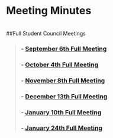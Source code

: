 <br />

# Meeting Minutes 
<br/>
##Full Student Council Meetings
<blockquote>




<h3>- <a href="./meetingMinutes/17.09.06FullStudentCouncilMeetingMinutes.pdf" target="_blank">September 6th Full Meeting</a></li></h3>
<h3>- <a href="./meetingMinutes/17.10.04FullStudentCouncilMeetingMinutes.pdf" target="_blank">October 4th Full Meeting</a></li></h3>
<h3>- <a href="./meetingMinutes/17.11.08FullStudentCouncilMeetingMinutes.pdf" target="_blank">November 8th Full Meeting</a></li></h3>
<h3>- <a href="./meetingMinutes/17.12.13FullStudentCouncilMeetingMinutes.pdf" target="_blank">December 13th Full Meeting</a></li></h3>
<h3>- <a href="./meetingMinutes/18.01.10FullStudentCouncilMeetingMinutes.pdf" target="_blank">January 10th Full Meeting</a></li></h3>
<h3>- <a href="./meetingMinutes/18.01.24FullStudentCouncilMeetingMinutes.pdf" target="_blank">January 24th Full Meeting</a></li></h3>
<!--

<h3>- <a href="./meetingMinutes/17.03.08FullStudentCouncilMeetingMinutes.docx.pdf" target="_blank"> March 8 Full Meeting</a></li></h3>

<h3>- <a href="./meetingMinutes/17.03.22FullStudentCouncilMeetingMinutes.docx (2).pdf" target="_blank"> March 22 Full Meeting</a></li></h3>

<h3>- <a href="./meetingMinutes/17.04.05FullStudentCouncilMeetingMinutes (1).pdf" target="_blank"> April 5 Full Meeting</a></li></h3>

<h3>- <a href="./meetingMinutes/17.04.26FullStudentCouncilMeetingMinutes.docx.pdf" target="_blank"> April 26 Full Meeting</a></li></h3>

<h3>- <a href="./meetingMinutes/17.05.10FullStudentCouncilMeetingMinutes.docx.pdf" target="_blank"> May 10 Full Meeting</a></li></h3>

-->

<!--  <h3>- <a href="./meetingMinutes/15.09.02FullStudentCouncilMeetingMinutes2.pdf" target="_blank">September 2 Full Meeting</a></li></h3>
  <h3>- <a href="./meetingMinutes/15.09.16MeetingMinutes.pdf" target="_blank">September 16 Full Meeting</a></li></h3>
  <h3>- <a href="./meetingMinutes/15.09.30FullStudentCouncilMeetingMinutes.pdf" target="_blank">September 30 Full Meeting</a></li></h3>
  <h3>- <a href="./meetingMinutes/15.10.14FullStudentCouncilMeetingMinutes.pdf" target="_blank">October 14 Full Meeting</a></li></h3>
  <h3>- <a href="./meetingMinutes/15.10.28FullStudentCouncilMeetingMinutes.pdf" target="_blank">October 28 Full Meeting</a></li></h3>
  <h3>- <a href="./meetingMinutes/15.11.18FullStudentCouncilMeetingMinutes.pdf" target="_blank">November 17 Full Meeting</a></li></h3>-->
   <!--<h3>- <a href="./meetingMinutes/16.03.09FullStudentCouncilMeetingMinutes.pdf" target="_blank">March 9 Full Meeting</a></li></h3>-->
   <!--   <h3>- <a href="./meetingMinutes/16.03.30FullStudentCouncilMeetingMinutes_official.pdf" target="_blank">March 30 Full Meeting</a></li></h3>-->
   <!--    <h3>- <a href="./meetingMinutes/16.04.27FullStudentCouncilMeetingMinutes.pdf" target="_blank">April 27 Full Meeting</a></li></h3>-->
   <!--      <h3>- <a href="./meetingMinutes/16.05.25FullStudentCouncilMeetingMinutes.pdf" target="_blank">May 25 Full Meeting</a></li></h3>-->
       
      
</blockquote>
<!---
- [September 3 Full Meeting](./meetingMinutes/9.03FullMeetingMinutes.pdf)
- [September 17 Full Meeting](./meetingMinutes/9.17FullMeetingMinutes.pdf)
- [October 1 Full Meeting](./meetingMinutes/10.01FullMeetingMinutes.pdf)
- [October 15 Full Meeting](./meetingMinutes/10.15FullMeetingMinutes.pdf)
- [October 29 Full Meeting](./meetingMinutes/10.29FullMeetingMinutes.pdf)
- [November 12 Full Meeting](./meetingMinutes/11.12FullMeetingMinutes.pdf)
- [December 3 Full Meeting](./meetingMinutes/12.03FullMeetingMinutes.pdf)
- [December 17 Full Meeting](./meetingMinutes/12.17FullMeetingMinutes.pdf)
- [January 14 Full Meeting](./meetingMinutes/1.14FullMeetingMinutes.pdf)
- [January 28 Full Meeting](./meetingMinutes/1.28FullMeetingMinutes.pdf)
- [February 11 Full Meeting](./meetingMinutes/2.11FullMeetingMinutes.pdf)
- [March 11 Full Meeting](./meetingMinutes/3.11FullMeetingMinutes.pdf)
- [March 18 Full Meeting](./meetingMinutes/3.18FullMeetingMinutes.pdf)
- [April 8 Full Meeting](./meetingMinutes/4.08FullMeetingMinutes.pdf)
- [April 22 Full Meeting](./meetingMinutes/4.22FullMeetingMinutes.pdf)
- [May 6 Full Meeting](./meetingMinutes/5.06FullMeetingMinutes.pdf)
- [May 20 Full Meeting](./meetingMinutes/5.20FullMeetingMinutes.pdf)
- [June 3 Full Meeting](./meetingMinutes/6.03FullMeetingMinutes.pdf)
--->








